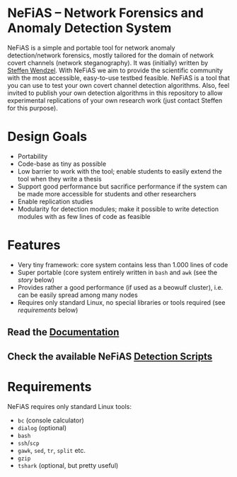 # NeFiAS – Network Forensics and Anomaly Detection System

NeFiAS is a simple and portable tool for network anomaly detection/network forensics, mostly tailored for the domain of network covert channels (network steganography). It was (initially) written by [Steffen Wendzel](http://www.wendzel.de). With NeFiAS we aim to provide the scientific community with the most accessible, easy-to-use testbed feasible. NeFiAS is a tool that you can use to test your own covert channel detection algorithms. Also, feel invited to publish your own detection algorithms in this repository to allow experimental replications of your own research work (just contact Steffen for this purpose).

# Design Goals

- Portability
- Code-base as tiny as possible
- Low barrier to work with the tool; enable students to easily extend the tool when they write a thesis
- Support good performance but sacrifice performance if the system can be made more accessible for students and other researchers
- Enable replication studies
- Modularity for detection modules; make it possible to write detection modules with as few lines of code as feasible

# Features

- Very tiny framework: core system contains less than 1.000 lines of code
- Super portable (core system entirely written in `bash` and `awk` (see the *story* below)
- Provides rather a good performance (if used as a beowulf cluster), i.e. can be easily spread among many nodes
- Requires only standard Linux, no special libraries or tools required (see *requirements* below)

## Read the [Documentation](https://github.com/cdpxe/nefias/blob/master/documentation/README.md)

## Check the available NeFiAS [Detection Scripts](https://github.com/cdpxe/nefias/blob/master/scripts/README.md)

# Requirements

NeFiAS requires only standard Linux tools:

- `bc` (console calculator)
- `dialog` (optional)
- `bash`
- `ssh`/`scp`
- `gawk`, `sed`, `tr`, `split` etc.
- `gzip`
- `tshark` (optional, but pretty useful)
